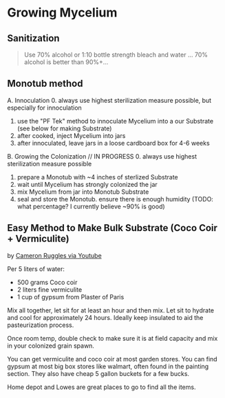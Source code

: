 # Growing Mycelium

## Sanitization
>  Use 70% alcohol or 1:10 bottle strength bleach and water ... 70% alcohol is better than 90%+...

## Monotub method
A. Innoculation
0. always use highest sterilization measure possible, but especially for innoculation
1. use the "PF Tek" method to innoculate Mycelium into a our Substrate (see below for making Substrate)
2. after cooked, inject Mycelium into jars
3. after innoculated, leave jars in a loose cardboard box for 4-6 weeks

B. Growing the Colonization
// IN PROGRESS
0. always use highest sterilization measure possible
1. prepare a Monotub with ~4 inches of sterlized Substrate
2. wait until Mycelium has strongly colonized the jar
4. mix Mycelium from jar into Monotub Substrate
5. seal and store the Monotub. ensure there is enough humidity (TODO: what percentage? I currently believe ~90% is good)

## Easy Method to Make Bulk Substrate (Coco Coir + Vermiculite)

by [Cameron Ruggles via Youtube](https://www.youtube.com/watch?v=KwuTe43droY&t=290s)

Per 5 liters of water:
- 500 grams Coco coir
- 2 liters fine vermiculite 
- 1 cup of gypsum from Plaster of Paris 

Mix all together, let sit for at least an hour and then mix. Let sit to hydrate and cool for approximately 24 hours. Ideally keep insulated to aid the pasteurization process.

Once room temp, double check to make sure it is at field capacity and mix in your colonized grain spawn. 

You can get vermiculite and coco coir at most garden stores. You can find gypsum at most big box stores like walmart, often found in the painting section. They also have cheap 5 gallon buckets for a few bucks. 

Home depot and Lowes are great places to go to find all the items.
